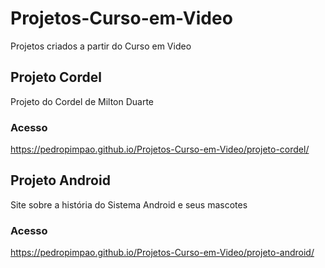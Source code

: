 # Projetos-Curso-em-Video
 Projetos criados a partir do Curso em Video

## Projeto Cordel
 Projeto do Cordel de Milton Duarte

### Acesso
 https://pedropimpao.github.io/Projetos-Curso-em-Video/projeto-cordel/

## Projeto Android
 Site sobre a história do Sistema Android e seus mascotes

### Acesso
 https://pedropimpao.github.io/Projetos-Curso-em-Video/projeto-android/